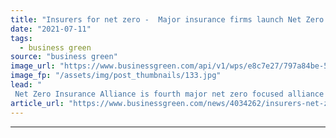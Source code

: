 ```yaml
---
title: "Insurers for net zero -  Major insurance firms launch Net Zero Insurance Alliance"
date: "2021-07-11"
tags: 
  - business green
source: "business green"
image_url: "https://www.businessgreen.com/api/v1/wps/e8c7e27/797a84be-531f-4e5f-a6aa-d27cf702590f/3/iStock-167231386-185x114.jpg"
image_fp: "/assets/img/post_thumbnails/133.jpg"
lead: "
 Net Zero Insurance Alliance is fourth major net zero focused alliance launched in the financial sector over the last two years ..."
article_url: "https://www.businessgreen.com/news/4034262/insurers-net-zero-major-insurance-firms-launch-net-zero-insurance-alliance"
---
```


---
